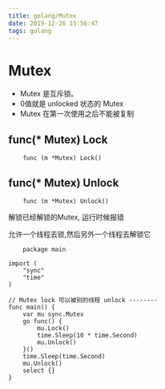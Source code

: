 ```yaml
---
title: golang/Mutex
date: 2019-12-26 15:56:47
tags: golang
---
```


# Mutex

* Mutex 是互斥锁。
* 0值就是 unlocked 状态的 Mutex
* Mutex 在第一次使用之后不能被复制

## func(* Mutex) Lock
```golang
    func (m *Mutex) Lock()
```

## func(* Mutex) Unlock
```golang
    func (m *Mutex) Unlock()
```

解锁已经解锁的Mutex, 运行时候报错

允许一个线程去锁,然后另外一个线程去解锁它

```golang
    package main

import (
    "sync"
    "time"
)

// Mutex lock 可以被别的线程 unlock --------
func main() {
    var mu sync.Mutex
    go func() {
        mu.Lock()
        time.Sleep(10 * time.Second)
        mu.Unlock()
    }()
    time.Sleep(time.Second)
    mu.Unlock()
    select {}
}
```